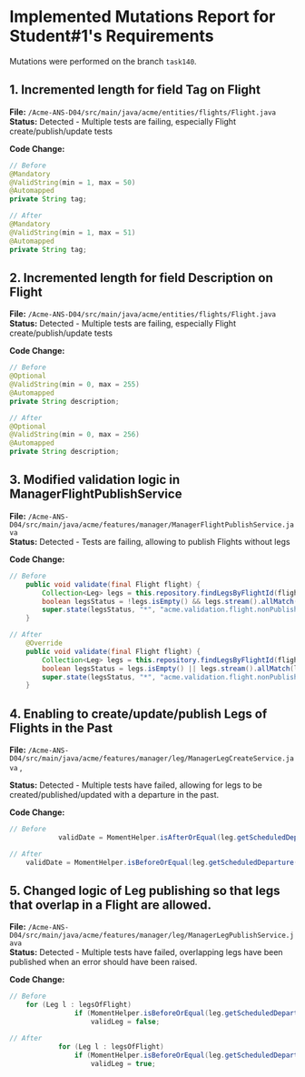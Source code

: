  # Implemented Mutations Report for Student#1's Requirements

Mutations were performed on the branch `task140`.

## 1. Incremented length for field Tag on Flight

**File:** `/Acme-ANS-D04/src/main/java/acme/entities/flights/Flight.java`  
**Status:** Detected - Multiple tests are failing, especially Flight create/publish/update tests

**Code Change:**
```java
// Before
@Mandatory
@ValidString(min = 1, max = 50)
@Automapped
private String tag;

// After
@Mandatory
@ValidString(min = 1, max = 51)
@Automapped
private String tag;
```

## 2. Incremented length for field Description on Flight

**File:** `/Acme-ANS-D04/src/main/java/acme/entities/flights/Flight.java`  
**Status:** Detected - Multiple tests are failing, especially Flight create/publish/update tests

**Code Change:**
```java
// Before
@Optional
@ValidString(min = 0, max = 255)
@Automapped
private String description;

// After
@Optional
@ValidString(min = 0, max = 256)
@Automapped
private String description;
```

## 3. Modified validation logic in ManagerFlightPublishService

**File:** `/Acme-ANS-D04/src/main/java/acme/features/manager/ManagerFlightPublishService.java`  
**Status:** Detected - Tests are failing, allowing to publish Flights without legs


**Code Change:**
```java
// Before
	public void validate(final Flight flight) {
		Collection<Leg> legs = this.repository.findLegsByFlightId(flight.getId());
		boolean legsStatus = !legs.isEmpty() && legs.stream().allMatch(l -> l.getDraftMode() == false);
		super.state(legsStatus, "*", "acme.validation.flight.nonPublishedLegs.message");
	}

// After
	@Override
	public void validate(final Flight flight) {
		Collection<Leg> legs = this.repository.findLegsByFlightId(flight.getId());
		boolean legsStatus = legs.isEmpty() || legs.stream().allMatch(l -> l.getDraftMode() == false);
		super.state(legsStatus, "*", "acme.validation.flight.nonPublishedLegs.message");
	}
```

## 4. Enabling to create/update/publish Legs of Flights in the Past

**File:** `/Acme-ANS-D04/src/main/java/acme/features/manager/leg/ManagerLegCreateService.java` , 

**Status:** Detected - Multiple tests have failed, allowing for legs to be created/published/updated with a departure in the past.

**Code Change:**
```java
// Before
			validDate = MomentHelper.isAfterOrEqual(leg.getScheduledDeparture(), currentMoment);

// After
	validDate = MomentHelper.isBeforeOrEqual(leg.getScheduledDeparture(), currentMoment);
```

## 5. Changed logic of Leg publishing so that legs that overlap in a Flight are allowed. 

**File:** `/Acme-ANS-D04/src/main/java/acme/features/manager/leg/ManagerLegPublishService.java`  
**Status:** Detected - Multiple tests have failed, overlapping legs have been published when an error should have been raised.

**Code Change:**
```java
// Before
	for (Leg l : legsOfFlight)
				if (MomentHelper.isBeforeOrEqual(leg.getScheduledDeparture(), l.getScheduledArrival()) && MomentHelper.isAfterOrEqual(leg.getScheduledArrival(), l.getScheduledDeparture()))
					validLeg = false;

// After
			for (Leg l : legsOfFlight)
				if (MomentHelper.isBeforeOrEqual(leg.getScheduledDeparture(), l.getScheduledArrival()) && MomentHelper.isAfterOrEqual(leg.getScheduledArrival(), l.getScheduledDeparture()))
					validLeg = true;
```

